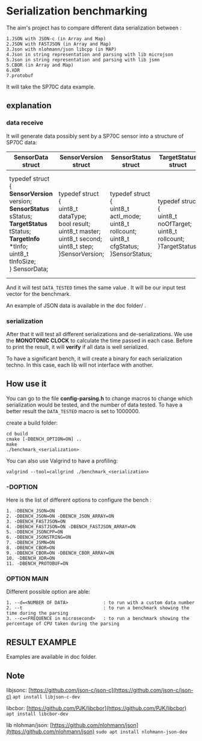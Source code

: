 # Serialization benchmarking

The aim's project has to compare different data serialization between :

    1.JSON with JSON-c (in Array and Map)
    2.JSON with FASTJSON (in Array and Map)
    3.Json with nlohmann/json libcpp (in MAP)
    4.Json in string representation and parsing with lib microjson
    5.Json in string representation and parsing with lib jsmn
    5.CBOR (in Array and Map)
    6.XDR
    7.protobuf

It will take the SP70C data example.

## explanation

### data receive

It will generate data possibly sent by a SP70C sensor into a structure of SP70C data:

| SensorData struct         | SensorVersion struct | SensorStatus struct | TargetStatus struct | TargetInfo struct |
| ------------------------- |--------------------- | ------------------- | ------------------- | ----------------- |
|typedef struct<br/> {<br/>**SensorVersion** version;<br/>**SensorStatus** sStatus;<br/> **TargetStatus** tStatus; <br/> **TargetInfo** *tInfo; <br/> uint8_t tInfoSize; <br/> } SensorData;|typedef struct<br/>{<br/>uint8_t dataType;<br/>bool result;<br/>uint8_t master;<br/>uint8_t second;<br/>uint8_t step;<br/>}SensorVersion;|typedef struct<br/>{<br/>uint8_t actl_mode;<br/>uint8_t rollcount;<br/>uint8_t cfgStatus;<br/>}SensorStatus;|typedef struct<br/>{<br/>uint8_t noOfTarget;<br/>uint8_t rollcount;<br/>}TargetStatus;|typedef struct<br/>{<br/>uint8_t  index;<br/>float  rcs;<br/>float range;<br/>int16_t  azimuth;<br/>float vrel;<br/>uint8_t  rollCount;<br/>int8_t  SNR;<br/>}TargetInfo;|

And it will test `DATA_TESTED` times the same value . It will be our input test vector for the benchmark.

An example of JSON data is available in the doc folder/ .

### serialization

After that it will test all different serializations and de-serializations. We use the **MONOTONIC CLOCK** to calculate the time passed in each case. Before to print the result, it will **verify** if all data is well serialized.

To have a significant bench, it will create a binary for each serialization techno. In this case, each lib will not interface with another.

## How use it

You can go to the file **config-parsing.h** to change macros to change which serialization would be tested, and the number of data tested.
To have a better result the `DATA_TESTED` macro is set to 1000000.

create a build folder:

    cd build
    cmake [-DBENCH_OPTION=ON] ..
    make
    ./benchmark_<serialization>

You can also use Valgrind to have a profiling:

    valgrind --tool=callgrind ./benchmark_<serialization>

### -DOPTION

Here is the list of different options to configure the bench :

    1. -DBENCH_JSON=ON
    2. -DBENCH_JSON=ON -DBENCH_JSON_ARRAY=ON
    3. -DBENCH_FASTJSON=ON
    4. -DBENCH_FASTJSON=ON -DBENCH_FASTJSON_ARRAY=ON
    5. -DBENCH_JSONCPP=ON
    6. -DBENCH_JSONSTRING=ON
    7. -DBENCH_JSMN=ON
    8. -DBENCH_CBOR=ON
    9. -DBENCH_CBOR=ON -DBENCH_CBOR_ARRAY=ON
    10. -DBENCH_XDR=ON
    11. -DBENCH_PROTOBUF=ON

### OPTION MAIN

Different possible option are able:

    1. --d=<NUMBER OF DATA>             : to run with a custom data number
    2. --t                              : to run a benchmark showing the time during the parsing
    3. --c=<FREQUENCE in microsecond>   : to run a benchmark showing the percentage of CPU taken during the parsing

## RESULT EXAMPLE

Examples are available in doc folder.

## Note

libjsonc: [https://github.com/json-c/json-c](https://github.com/json-c/json-c)  `apt install libjson-c-dev`

libcbor: [https://github.com/PJK/libcbor](https://github.com/PJK/libcbor) `apt install libcbor-dev`

lib nlohman/json: [https://github.com/nlohmann/json](https://github.com/nlohmann/json) `sudo apt install nlohmann-json-dev`
